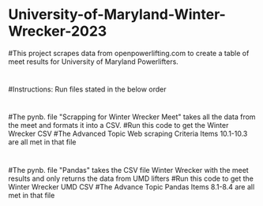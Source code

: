 # University-of-Maryland-Winter-Wrecker-2023
#This project scrapes data from openpowerlifting.com to create a table of meet results for University of Maryland Powerlifters.
#
#Instructions: Run files stated in the below order
#
#The pynb. file "Scrapping for Winter Wrecker Meet" takes all the data from the meet and formats it into a CSV. 
#Run this code to get the Winter Wrecker CSV
#The Advanced Topic Web scraping Criteria Items 10.1-10.3 are all met in that file
#
#The pynb. file "Pandas" takes the CSV file Winter Wrecker with the meet results and only returns the data from UMD lifters
#Run this code to get the Winter Wrecker UMD CSV 
#The Advance Topic Pandas Items 8.1-8.4 are all met in that file
#
#
